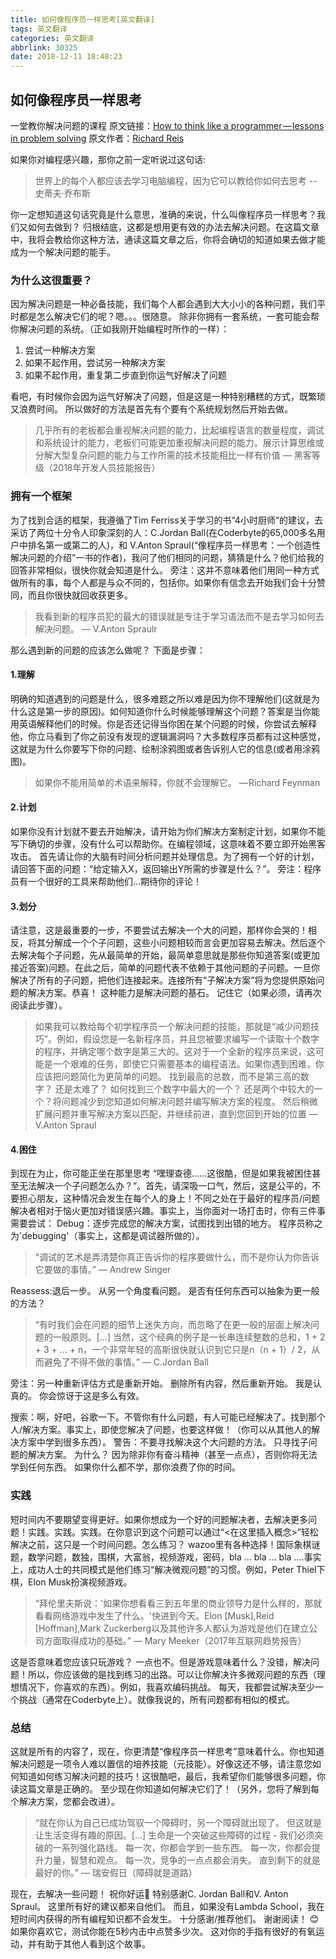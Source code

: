 ```yaml
---
title: 如何像程序员一样思考[英文翻译]
tags: 英文翻译
categories: 英文翻译
abbrlink: 30325
date: 2018-12-11 18:48:23
---
```

## 如何像程序员一样思考
一堂教你解决问题的课程
原文链接：[How to think like a programmer — lessons in problem solving](https://medium.freecodecamp.org/how-to-think-like-a-programmer-lessons-in-problem-solving-d1d8bf1de7d2)
原文作者：[Richard Reis](https://medium.freecodecamp.org/@richardreeze)

如果你对编程感兴趣，那你之前一定听说过这句话:
> 世界上的每个人都应该去学习电脑编程，因为它可以教给你如何去思考   --史蒂夫·乔布斯

<!-- more -->

你一定想知道这句话究竟是什么意思，准确的来说，什么叫像程序员一样思考？我们又如何去做到？
归根结底，这都是想用更有效的办法去解决问题。在这篇文章中，我将会教给你这种方法，通读这篇文章之后，你将会确切的知道如果去做才能成为一个解决问题的能手。

### 为什么这很重要？
因为解决问题是一种必备技能，我们每个人都会遇到大大小小的各种问题，我们平时都是怎么解决它们的呢？嗯。。。很随意。
除非你拥有一套系统，一套可能会帮你解决问题的系统。（正如我刚开始编程时所作的一样）：
1. 尝试一种解决方案
2. 如果不起作用，尝试另一种解决方案
3. 如果不起作用，重复第二步直到你运气好解决了问题

看吧，有时候你会因为运气好解决了问题，但是这是一种特别糟糕的方式，既繁琐又浪费时间。
所以做好的方法是首先有个要有个系统规划然后开始去做。
> 几乎所有的老板都会重视解决问题的能力，比起编程语言的数量程度，调试和系统设计的能力，老板们可能更加重视解决问题的能力。展示计算思维或分解大型复杂问题的能力与工作所需的技术技能相比一样有价值 
> — 黑客等级（2018年开发人员技能报告）

### 拥有一个框架
为了找到合适的框架，我遵循了Tim Ferriss关于学习的书“4小时厨师”的建议，去采访了两位十分令人印象深刻的人：C.Jordan Ball(在Coderbyte的65,000多名用户中排名第一或第二的人)，和 V.Anton Spraul(“像程序员一样思考：一个创造性解决问题的介绍”一书的作者)，我问了他们相同的问题，猜猜是什么？他们给我的回答非常相似，很快你就会知道是什么。
旁注：这并不意味着他们用同一种方式做所有的事，每个人都是与众不同的，包括你。如果你有信念去开始我们会十分赞同，而且你很快就回收获更多。
> 我看到新的程序员犯的最大的错误就是专注于学习语法而不是去学习如何去解决问题。
> — V.Anton Spraulr

那么遇到新的问题的应该怎么做呢？
下面是步骤：
#### 1.理解
明确的知道遇到的问题是什么，很多难题之所以难是因为你不理解他们(这就是为什么这是第一步的原因)。如何知道你什么时候能够理解这个问题？答案是当你能用英语解释他们的时候。你是否还记得当你困在某个问题的时候，你尝试去解释他，你立马看到了你之前没有发现的逻辑漏洞吗？大多数程序员都有过这种感觉，这就是为什么你要写下你的问题、绘制涂鸦图或者告诉别人它的信息(或者用涂鸦图)。
> 如果你不能用简单的术语来解释，你就不会理解它。
> — Richard Feynman

#### 2.计划
如果你没有计划就不要去开始解决，请开始为你们解决方案制定计划，如果你不能写下确切的步骤，没有什么可以帮助你。在编程领域，这意味着不要立即开始黑客攻击。 首先请让你的大脑有时间分析问题并处理信息。为了拥有一个好的计划，请回答下面的问题：“给定输入X，返回输出Y所需的步骤是什么？”。
旁注：程序员有一个很好的工具来帮助他们...期待你的评论！
#### 3.划分
请注意，这是最重要的一步，不要尝试去解决一个大的问题，那样你会哭的！相反，将其分解成一个个子问题，这些小问题相较而言会更加容易去解决。然后逐个去解决每个子问题，先从最简单的开始，最简单意思就是那些你知道答案(或更加接近答案)问题。在此之后，简单的问题代表不依赖于其他问题的子问题。一旦你解决了所有的子问题，把他们连接起来。连接所有“子解决方案”将为您提供原始问题的解决方案。恭喜！
这种能力是解决问题的基石。 记住它（如果必须，请再次阅读此步骤）。
> 如果我可以教给每个初学程序员一个解决问题的技能，那就是“减少问题技巧”。例如，假设您是一名新程序员，并且您被要求编写一个读取十个数字的程序，并确定哪个数字是第三大的。这对于一个全新的程序员来说，这可能是一个艰难的任务，即使它只需要基本的编程语法。如果你遇到困难，你应该把问题简化为更简单的问题。 找到最高的总数，而不是第三高的数字？ 还是太难了？ 如何找到三个数字中最大的一个？ 还是两个中较大的一个？将问题减少到您知道如何解决问题并编写解决方案的程度。 然后稍微扩展问题并重写解决方案以匹配，并继续前进，直到您回到开始的位置
> — V.Anton Spraul

#### 4.困住
到现在为止，你可能正坐在那里思考 “嘿理查德......这很酷，但是如果我被困住甚至无法解决一个子问题怎么办？”。首先，请深吸一口气，然后，这是公平的，不要担心朋友，这种情况会发生在每个人的身上！不同之处在于最好的程序员/问题解决者相对于恼火更加对错误感兴趣。事实上，当你面对一场打击时，你有三件事需要尝试：
Debug：逐步完成您的解决方案，试图找到出错的地方。 程序员称之为'debugging'（事实上，这都是调试器所做的）。
> “调试的艺术是弄清楚你真正告诉你的程序要做什么，而不是你认为你告诉它要做的事情。”
> — Andrew Singer

Reassess:退后一步。 从另一个角度看问题。 是否有任何东西可以抽象为更一般的方法？
> “有时我们会在问题的细节上迷失方向，而忽略了在更一般的层面上解决问题的一般原则。[...]
当然，这个经典的例子是一长串连续整数的总和，1 + 2 + 3 + ... + n，一个非常年轻的高斯很快就认识到它只是n（n + 1）/ 2，从而避免了不得不做的事情。”
> — C.Jordan Ball

旁注：另一种重新评估方式是重新开始。 删除所有内容，然后重新开始。 我是认真的。 你会惊讶于这是多么有效。

搜索：啊，好吧，谷歌一下。不管你有什么问题，有人可能已经解决了。找到那个人/解决方案。事实上，即使您解决了问题，也要这样做！（你可以从其他人的解决方案中学到很多东西）。
警告：不要寻找解决这个大问题的方法。 只寻找子问题的解决方案。 为什么？ 因为除非你有奋斗精神（甚至一点点），否则你将无法学到任何东西。 如果你什么都不学，那你浪费了你的时间。

### 实践
短时间内不要期望变得更好。如果你想成为一个好的问题解决者，去解决更多问题！实践。实践。实践。在你意识到这个问题可以通过“<在这里插入概念>”轻松解决之前，这只是一个时间问题。怎么练习？ wazoo里有各种选择！国际象棋谜题，数学问题，数独，围棋，大富翁，视频游戏，密码，bla ... bla ... bla ....事实上，成功人士的共同模式是他们练习“解决微观问题”的习惯。例如，Peter Thiel下棋，Elon Musk扮演视频游戏。
> “拜伦里夫斯说：'如果你想看看三到五年里的商业领导力是什么样的，那就看看网络游戏中发生了什么。'快进到今天。Elon [Musk],Reid [Hoffman],Mark Zuckerberg以及其他许多人都认为游戏是他们在建立公司方面取得成功的基础。”
> — Mary Meeker（2017年互联网趋势报告）

这是否意味着您应该只玩游戏？ 一点也不。但是游戏意味着什么？没错，解决问题！所以，你应该做的是找到练习的出路。可以让你解决许多微观问题的东西（理想情况下，你喜欢的东西）。例如，我喜欢编码挑战。 每天，我都尝试解决至少一个挑战（通常在Coderbyte上）。就像我说的，所有问题都有相似的模式。

### 总结
这就是所有的内容了，现在，你更清楚“像程序员一样思考”意味着什么。你也知道解决问题是一项令人难以置信的培养技能（元技能）。好像这还不够，请注意您如何知道如何练习解决问题的技巧！这很酷吧，最后，我希望你们能够很多问题，你读这篇文章是正确的。 至少现在你知道如何解决它们了！（另外，您将了解到每个解决方案，您都会改进）。
> “就在你认为自己已成功驾驭一个障碍时，另一个障碍就出现了。 但这就是让生活变得有趣的原因。[...]
生命是一个突破这些障碍的过程 - 我们必须突破的一系列强化路线。
每一次，你都会学到一些东西。
每一次，你都会提升力量，智慧和观点。
每一次，竞争的一点点都会消失。 直到剩下的就是最好的你。”
> — 瑞安假日（障碍就是道路）

现在，去解决一些问题！
祝你好运🙂
特别感谢C. Jordan Ball和V. Anton Spraul。 这里所有好的建议都来自他们。
而且，如果没有Lambda School，我在短时间内获得的所有编程知识都不会发生。 十分感谢/推荐他们。
谢谢阅读！ 😊如果你喜欢它，测试你能在5秒内击中点赞多少次。 这对你的手指有很好的有氧运动，并有助于其他人看到这个故事。